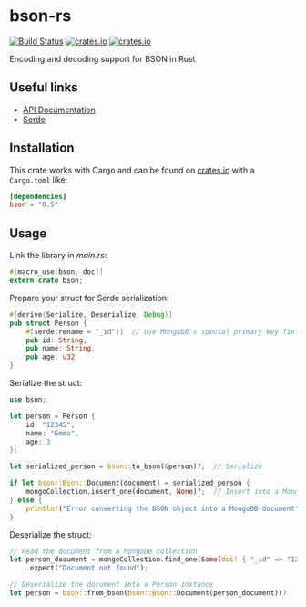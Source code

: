 # bson-rs

[![Build Status](https://img.shields.io/travis/zonyitoo/bson-rs.svg)](https://travis-ci.org/zonyitoo/bson-rs)
[![crates.io](https://img.shields.io/crates/v/bson.svg)](https://crates.io/crates/bson)
[![crates.io](https://img.shields.io/crates/l/bson.svg)](https://crates.io/crates/bson)

Encoding and decoding support for BSON in Rust

## Useful links
- [API Documentation](https://docs.rs/bson/)
- [Serde](https://serde.rs/)

## Installation
This crate works with Cargo and can be found on
[crates.io](https://crates.io/crates/bson) with a `Cargo.toml` like:

```toml
[dependencies]
bson = "0.5"
```
## Usage
Link the library in _main.rs_:

```rust
#[macro_use(bson, doc)]
extern crate bson;
```

Prepare your struct for Serde serialization:

```rust
#[derive(Serialize, Deserialize, Debug)]
pub struct Person {
    #[serde(rename = "_id")]  // Use MongoDB's special primary key field name when serializing 
    pub id: String,
    pub name: String,
    pub age: u32
}
```

Serialize the struct:

```rust
use bson;

let person = Person {
    id: "12345",
    name: "Emma",
    age: 3
};

let serialized_person = bson::to_bson(&person)?;  // Serialize

if let bson::Bson::Document(document) = serialized_person {
    mongoCollection.insert_one(document, None)?;  // Insert into a MongoDB collection
} else {
    println!("Error converting the BSON object into a MongoDB document");
}
```

Deserialize the struct:

```rust
// Read the document from a MongoDB collection
let person_document = mongoCollection.find_one(Some(doc! { "_id" => "12345" }), None)?
    .expect("Document not found");

// Deserialize the document into a Person instance
let person = bson::from_bson(bson::Bson::Document(person_document))?
```
